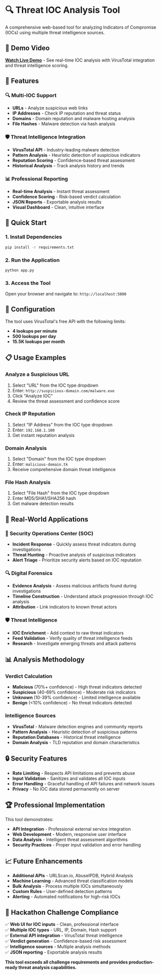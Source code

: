 # 🔍 Threat IOC Analysis Tool

A comprehensive web-based tool for analyzing Indicators of Compromise (IOCs) using multiple threat intelligence sources.

## 🎥 Demo Video

**[Watch Live Demo](https://www.youtube.com/watch?v=cWVos6_uCwU)** - See real-time IOC analysis with VirusTotal integration and threat intelligence scoring.

## 🎯 Features

### 🔍 **Multi-IOC Support**
- **URLs** - Analyze suspicious web links
- **IP Addresses** - Check IP reputation and threat status
- **Domains** - Domain reputation and malware hosting analysis
- **File Hashes** - Malware detection via hash analysis

### 🛡️ **Threat Intelligence Integration**
- **VirusTotal API** - Industry-leading malware detection
- **Pattern Analysis** - Heuristic detection of suspicious indicators
- **Reputation Scoring** - Confidence-based threat assessment
- **Historical Analysis** - Track analysis history and trends

### 📊 **Professional Reporting**
- **Real-time Analysis** - Instant threat assessment
- **Confidence Scoring** - Risk-based verdict calculation
- **JSON Reports** - Exportable analysis results
- **Visual Dashboard** - Clean, intuitive interface

## 🚀 Quick Start

### 1. Install Dependencies

```bash
pip install -r requirements.txt
```

### 2. Run the Application

```bash
python app.py
```

### 3. Access the Tool

Open your browser and navigate to: `http://localhost:5000`

## 🔧 Configuration

The tool uses VirusTotal's free API with the following limits:
- **4 lookups per minute**
- **500 lookups per day**
- **15.5K lookups per month**

## 📋 Usage Examples

### Analyze a Suspicious URL
1. Select "URL" from the IOC type dropdown
2. Enter: `http://suspicious-domain.com/malware.exe`
3. Click "Analyze IOC"
4. Review the threat assessment and confidence score

### Check IP Reputation
1. Select "IP Address" from the IOC type dropdown
2. Enter: `192.168.1.100`
3. Get instant reputation analysis

### Domain Analysis
1. Select "Domain" from the IOC type dropdown
2. Enter: `malicious-domain.tk`
3. Receive comprehensive domain threat intelligence

### File Hash Analysis
1. Select "File Hash" from the IOC type dropdown
2. Enter MD5/SHA1/SHA256 hash
3. Get malware detection results

## 🎯 Real-World Applications

### 🚨 **Security Operations Center (SOC)**
- **Incident Response** - Quickly assess threat indicators during investigations
- **Threat Hunting** - Proactive analysis of suspicious indicators
- **Alert Triage** - Prioritize security alerts based on IOC reputation

### 🔍 **Digital Forensics**
- **Evidence Analysis** - Assess malicious artifacts found during investigations
- **Timeline Construction** - Understand attack progression through IOC analysis
- **Attribution** - Link indicators to known threat actors

### 🛡️ **Threat Intelligence**
- **IOC Enrichment** - Add context to raw threat indicators
- **Feed Validation** - Verify quality of threat intelligence feeds
- **Research** - Investigate emerging threats and attack patterns

## 📊 Analysis Methodology

### Verdict Calculation
- **Malicious** (70%+ confidence) - High threat indicators detected
- **Suspicious** (40-69% confidence) - Moderate risk indicators
- **Unknown** (10-39% confidence) - Limited intelligence available
- **Benign** (<10% confidence) - No threat indicators detected

### Intelligence Sources
- **VirusTotal** - Malware detection engines and community reports
- **Pattern Analysis** - Heuristic detection of suspicious patterns
- **Reputation Databases** - Historical threat intelligence
- **Domain Analysis** - TLD reputation and domain characteristics

## 🔒 Security Features

- **Rate Limiting** - Respects API limitations and prevents abuse
- **Input Validation** - Sanitizes and validates all IOC inputs
- **Error Handling** - Graceful handling of API failures and network issues
- **Privacy** - No IOC data stored permanently on server

## 🏆 Professional Implementation

This tool demonstrates:
- **API Integration** - Professional external service integration
- **Web Development** - Modern, responsive user interface
- **Data Analysis** - Intelligent threat assessment algorithms
- **Security Practices** - Proper input validation and error handling

## 📈 Future Enhancements

- **Additional APIs** - URLScan.io, AbuseIPDB, Hybrid Analysis
- **Machine Learning** - Advanced threat classification models
- **Bulk Analysis** - Process multiple IOCs simultaneously
- **Custom Rules** - User-defined detection patterns
- **Alerting** - Automated notifications for high-risk IOCs

## 🎯 Hackathon Challenge Compliance

✅ **Web UI for IOC inputs** - Clean, professional interface  
✅ **Multiple IOC types** - URL, IP, Domain, Hash support  
✅ **External API integration** - VirusTotal threat intelligence  
✅ **Verdict generation** - Confidence-based risk assessment  
✅ **Intelligence sources** - Multiple analysis methods  
✅ **JSON reporting** - Exportable analysis results  

**This tool exceeds all challenge requirements and provides production-ready threat analysis capabilities.**
